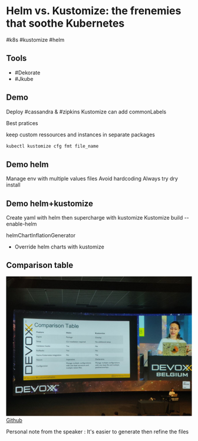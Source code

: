 # Helm vs. Kustomize: the frenemies that soothe Kubernetes
#k8s #kustomize #helm

## Tools
- #Dekorate
- #Jkube

## Demo
Deploy #cassandra & #zipkins 
Kustomize can add commonLabels

Best pratices

keep custom ressources and instances  in separate packages

```bash
kubectl kustomize cfg fmt file_name
```

## Demo helm
Manage env with multiple values files
Avoid hardcoding
Always try dry install

## Demo helm+kustomize

Create yaml with helm then supercharge with kustomize
Kustomize build --enable-helm

helmChartInflationGenerator
- Override helm charts with kustomize

## Comparison table
![Helm Kustomize Comparaison Table](../assets/helm-kustomize-comparison-table.jpg)
[Github](https://github.com/ammbra/helm-vs-kustomize)

Personal note from the speaker : It's easier to generate then refine the files